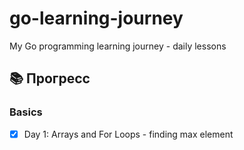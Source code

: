 # go-learning-journey

My Go programming learning journey - daily lessons

## 📚 Прогресс

### Basics
- [X] Day 1: Arrays and For Loops - finding max element